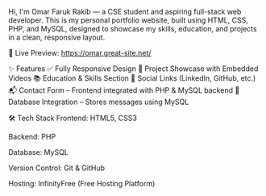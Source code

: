 Hi, I'm Omar Faruk Rakib — a CSE student and aspiring full-stack web developer.
This is my personal portfolio website, built using HTML, CSS, PHP, and MySQL, designed to showcase my skills, education, and projects in a clean, responsive layout.

📍 Live Preview: https://omar.great-site.net/

✨ Features
✅ Fully Responsive Design
🎥 Project Showcase with Embedded Videos
📚 Education & Skills Section
🔗 Social Links (LinkedIn, GitHub, etc.)
📬 Contact Form – Frontend integrated with PHP & MySQL backend
💾 Database Integration – Stores messages using MySQL

🛠️ Tech Stack
Frontend: HTML5, CSS3

Backend: PHP

Database: MySQL

Version Control: Git & GitHub

Hosting: InfinityFree (Free Hosting Platform)
